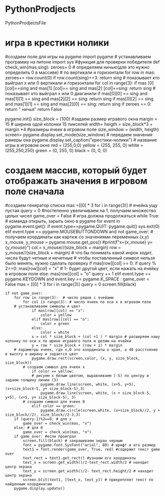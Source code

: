 # PythonProdjects
PythonProdjectsFile
# игра в крестики нолики
#создаем поле для игры на pygame
import pygame # устанавливаем программу на питоне
import sys
#функция для проверки победителя
def check_win(mas,sing):
    zeroes= 0 # определяем ничью(для это нужно определить 0 в массиве)
    # по вертикали и горизонтали
    for row in mas:
        zeroes+= row.count(0)
        if row.count(sing)==3:
            return sing # показывает кто выйграл х или 0 вертикали и горизонтали
    for col in range(3):
        if mas [0] [col]==sing and mas[1] [col]== sing and mas[2] [col]==sing:
            return sing
    # показывает кто выйграл х или 0 диаганили
        if mas[0][0] == sing and mas[1][1] == sing and mas[2][2] == sing:
            return sing
        if mas[0][2] == sing and mas[1][1] == sing and mas[2][0] == sing:
            return sing
        if zeroes == 0:
            return " ничья"
    return False

pygame.init()
size_block = (100) #задаем размер игравого окна
margin = 15 # ширина одой колонки 15 пикселей
width= heigth = size_block*3 + margin *4 #размеры ячеек в игровом поле
size_window = (width, heigth)
screen= pygame.display.set_mode(size_window) # передаем значения рамеры она
pygame.display.set_caption("крестики-нолики") # название игры в игровом окне
red = (255,0,0)
yellow = (255, 255, 0)
white = (255,250,250)
green = (0, 255, 0)
black = (0, 0, 0)
# создаем массив, который будет отображать значения в игровом поле сначала
#создаем гениратор списка
mas =[[0] * 3 for i in range(3)] # ячейка ущу пустая
query = 0 #постепенно увеличиваем на 1, получаем множество целых чисел
game_over = False # игра должна продолжаться
while True: # команда открыть, зарыть окно в pygame
    for event in pygame.event.get():
        if event.type==pygame.QUIT:
            pygame.quit()
            sys.exit(0)
        elif event.type == pygame.MOUSEBUTTONDOWN and not game_over:
            # получаем координаты как карткж со значениями переменных (х,у)
            x_mouse, y_mouse = pygame.mouse.get_pos()
            #print(f"x={x_mouse} y= {y_mouse}")
            col = x_mouse//(size_block + margin)
            row = y_mouse//(size_block + margin)
            # что бы понимать какой инрок ходит, числа будут четные и нечетные
            # чтобы поставленный символ нельзя было менять, нужно сделать проверку
            if mas[row][col] == 0:
                if query % 2==0:
                    mas[row][col] = "x" # 1- будет другой цвет, если нажать на ячейку в игровом поле
                else:
                    mas[row][col] = "o"
                query += 1
        elif event.type == pygame.KEYDOWN and event.key == pygame.K_SPACE :
                game_over = False
                mas = [[0] * 3 for i in range(3)]
                query = 0
                screen.fill(black)

    if not game_over:
        for row in range(3):  # число рядов с ячейами
            for col in range(3): # число ячеек по оси х в игровом поле
        # устанавливаем символы и цвет
                if mas[row][col] == "x":
                    color = yellow
                elif mas[row][col] == "o":
                    color = green
                else:
                    color = white
                x = col * size_block + (col +1 ) * margin # расширяем нашу колонку по оси х по шрине игравого поля и делим на ячейки
                y = row * size_block + (row + 1) * margin
        # параметры ячеек, где х,0 это координаты о края, а 40 расстояние в высоту и ширину и задается цвет
                pygame.draw.rect(screen,color, (x, y, size_block, size_block))
            # создаем символ для ячеек х
                if color == yellow:
                # рисуем х белым цветом, выравниваем (-5) по центру и задаем толщину линии (3)
                    pygame.draw.line(screen, white, (x+5, y+5), (x+size_block-5, y+ size_block-5),3)
                    pygame.draw.line(screen, white, (x + size_block-5, y+5), (x+5, y+ size_block-5), 3)
            # создаем символ для ячеек 0
                elif color == green:
                    pygame.draw.circle(screen,white, (x+size_block//2, y + size_block//2), size_block//2-3,3)
        if (query-1)%2==0: # для х
            game_over = check_win(mas, "x")
        else: # для 0
            game_over = check_win(mas, "o")
        if game_over: #если проиграл
            screen.fill(black) # закрашиваем экран черным
            font = pygame.font.SysFont("arial", 80) # шрифт и его размер
            text1 = font.render(game_over, True, red) #содержит текст game over
            text_rect = text1.get_rect() #узнаем его координаты
            text_x = screen.get_width()/2-text_rect.width/2 # находит центр экрана
            text_y = screen.get_width()/2- text_rect.height/2 # находит центр экрана
            screen.blit(text1, [text_x, text_y]) # прикрепляет текст по найденным координатам
        pygame.display.update()
